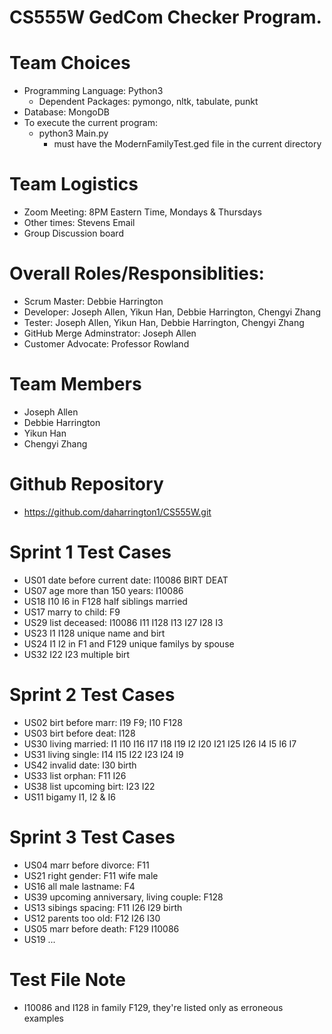 # CS555W GedCom Checker Program.

# Team Choices
* Programming Language: Python3
   * Dependent Packages: pymongo, nltk, tabulate, punkt
* Database: MongoDB
* To execute the current program:
   * python3 Main.py 
      * must have the ModernFamilyTest.ged file in the current directory

# Team Logistics
* Zoom Meeting: 8PM Eastern Time, Mondays & Thursdays
* Other times: Stevens Email
* Group Discussion board 

# Overall Roles/Responsiblities: 
* Scrum Master: Debbie Harrington
* Developer: Joseph Allen, Yikun Han, Debbie Harrington, Chengyi Zhang
* Tester: Joseph Allen, Yikun Han, Debbie Harrington, Chengyi Zhang
* GitHub Merge Adminstrator: Joseph Allen
* Customer Advocate: Professor Rowland

# Team Members
* Joseph Allen
* Debbie Harrington
* Yikun Han
* Chengyi Zhang

# Github Repository
* https://github.com/daharrington1/CS555W.git

# Sprint 1 Test Cases
* US01 date before current date: I10086 BIRT DEAT
* US07 age more than 150 years: I10086
* US18 I10 I6 in F128 half siblings married
* US17 marry to child: F9
* US29 list deceased: I10086 I11 I128 I13 I27 I28 I3
* US23 I1 I128 unique name and birt
* US24 I1 I2 in F1 and F129 unique familys by spouse
* US32 I22 I23 multiple birt
# Sprint 2 Test Cases
* US02 birt before marr: I19 F9; I10 F128
* US03 birt before deat: I128
* US30 living married: I1 I10 I16 I17 I18 I19 I2 I20 I21 I25 I26 I4 I5 I6 I7
* US31 living single: I14 I15 I22 I23 I24 I9
* US42 invalid date: I30 birth
* US33 list orphan: F11 I26
* US38 list upcoming birt: I23 I22
* US11 bigamy I1, I2 & I6
# Sprint 3 Test Cases
* US04 marr before divorce: F11
* US21 right gender: F11 wife male
* US16 all male lastname: F4
* US39 upcoming anniversary, living couple: F128
* US13 sibings spacing: F11 I26 I29 birth 
* US12 parents too old: F12 I26 I30
* US05 marr before death: F129 I10086
* US19 ...
# Test File Note
* I10086 and I128 in family F129, they're listed only as erroneous examples
